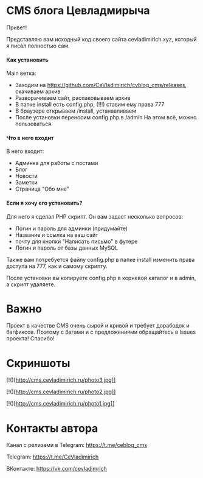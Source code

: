 # CMS блога Цевладмирыча
Привет!

Представляю вам исходный код своего сайта cevladimirich.xyz, который я писал полностью сам.
#### Как установить
Main ветка:
- Заходим на https://github.com/CeVladimirich/cvblog_cms/releases, скачиваем архив
- Разворачиваем сайт, распаковываем архив
- В папке install есть config.php, (!!!) ставим ему права 777
- В браузере открываем /install, устанавливаем
- После установки переносим config.php в /admin
На этом всё, можно пользоваться.
#### Что в него входит
В него входит:
- Админка для работы с постами
- Блог
- Новости
- Заметки
- Страница "Обо мне"
#### Если я хочу его установить?
Для него я сделал PHP скрипт. Он вам задаст несколько вопросов:
- Логин и пароль для админки (придумайте)
- Название и ссылка на ваш сайт
- почту для кнопки "Написать письмо" в футере
- Логин и пароль от базы данных MySQL

Также вам потребуется файлу config.php в папке install изменить права доступа на 777, как и самому скрипту.

После установки вы копируете config.php в корневой каталог и в admin, а скрипт удаляете.
# Важно
Проект в качестве CMS очень сырой и кривой и требует дорабодок и багфиксов. Поэтому с багами и с предложениями обращайтесь в Issues проекта! Спасибо!
# Скриншоты
[!()[http://cms.cevladimirich.ru/photo3.jpg]]

[!()[http://cms.cevladimirich.ru/photo2.jpg]]

[!()[http://cms.cevladimirich.ru/photo1.jpg]]
# Контакты автора
Канал с релизами в Telegram: https://t.me/ceblog_cms

Telegram: https://t.me/CeVladimirich

ВКонтакте: https://vk.com/cevladimrich
